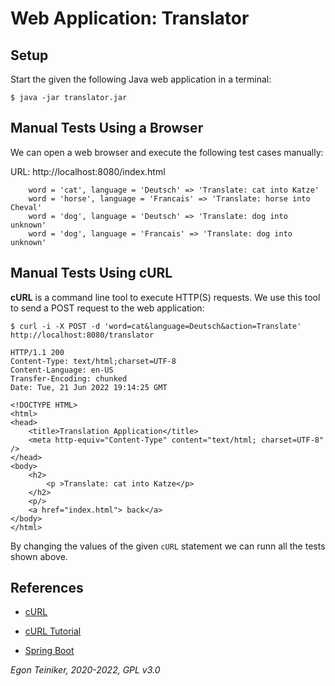 # Web Application: Translator

## Setup
Start the given the following Java web application in a terminal:
```
$ java -jar translator.jar
```

## Manual Tests Using a Browser
We can open a web browser and execute the following test cases manually:

URL: http://localhost:8080/index.html

```
    word = 'cat', language = 'Deutsch' => 'Translate: cat into Katze'
    word = 'horse', language = 'Francais' => 'Translate: horse into Cheval' 
    word = 'dog', language = 'Deutsch' => 'Translate: dog into unknown'
    word = 'dog', language = 'Francais' => 'Translate: dog into unknown'
```

## Manual Tests Using cURL 

**cURL** is a command line tool to execute HTTP(S) requests. We use this tool 
to send a POST request to the web application:

```
$ curl -i -X POST -d 'word=cat&language=Deutsch&action=Translate' http://localhost:8080/translator

HTTP/1.1 200 
Content-Type: text/html;charset=UTF-8
Content-Language: en-US
Transfer-Encoding: chunked
Date: Tue, 21 Jun 2022 19:14:25 GMT

<!DOCTYPE HTML>
<html>
<head>
    <title>Translation Application</title>
    <meta http-equiv="Content-Type" content="text/html; charset=UTF-8" />
</head>
<body>
    <h2>
        <p >Translate: cat into Katze</p>
    </h2>
    <p/>
    <a href="index.html"> back</a>
</body>
</html>
```

By changing the values of the given `cURL` statement we can runn all the tests 
shown above.

## References

* [cURL](https://curl.se/)
* [cURL Tutorial](https://curl.se/docs/manual.html)

* [Spring Boot](https://spring.io/projects/spring-boot)

*Egon Teiniker, 2020-2022, GPL v3.0*